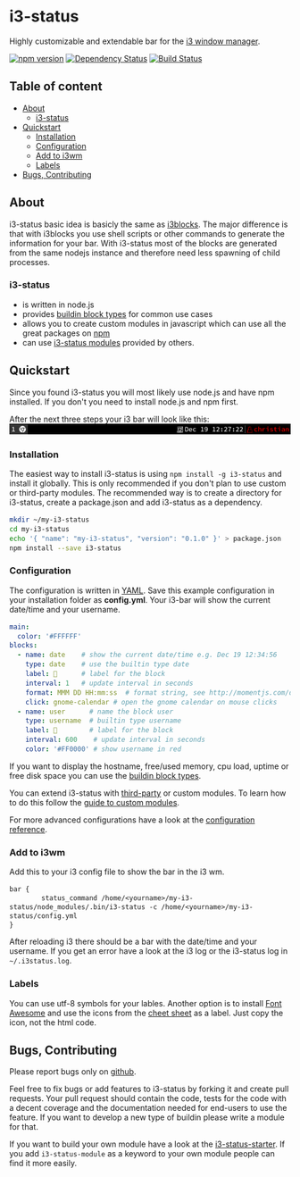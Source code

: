 # i3-status

Highly customizable and extendable bar for the [i3 window manager](http://i3wm.org/). 

[![npm version](https://badge.fury.io/js/i3-status.svg)](https://badge.fury.io/js/i3-status)
[![Dependency Status](https://gemnasium.com/badges/github.com/fehmer/i3-status.svg)](https://gemnasium.com/github.com/fehmer/i3-status)
[![Build Status](https://travis-ci.org/fehmer/i3-status.svg?branch=master)](https://travis-ci.org/fehmer/i3-status)


## Table of content
<!-- MarkdownTOC -->

- [About](#about)
  - [i3-status](#i3-status)
- [Quickstart](#quickstart)
  - [Installation](#installation)
  - [Configuration](#configuration)
  - [Add to i3wm](#add-to-i3wm)
  - [Labels](#labels)
- [Bugs, Contributing](#bugs-contributing)

<!-- /MarkdownTOC -->


## About

i3-status basic idea is basicly the same as [i3blocks](http://vivien.github.io/i3blocks/). The major difference is that with i3blocks you use shell scripts or other commands to generate the information for your bar. With i3-status most of the blocks are generated from the same nodejs instance and therefore need less spawning of child processes.


### i3-status

- is written in node.js
- provides [buildin block types](./docs/buildin.md) for common use cases
- allows you to create custom modules in javascript which can use all the great packages on [npm](http://www.npmjs.com) 
- can use [i3-status modules](./docs/modules.md) provided by others.


## Quickstart

Since you found i3-status you will most likely use node.js and have npm installed. If you don't you need to install node.js and npm first.

After the next three steps your i3 bar will look like this:
![i3status](https://github.com/fehmer/i3-status/raw/master/docs/example.png)


### Installation

The easiest way to install i3-status is using ```npm install -g i3-status``` and install it globally. This is only recommended if you don't plan to use custom or third-party modules. The recommended way is to create a directory for i3-status, create a package.json and add i3-status as a dependency.

``` sh
mkdir ~/my-i3-status
cd my-i3-status
echo '{ "name": "my-i3-status", "version": "0.1.0" }' > package.json
npm install --save i3-status
```


### Configuration

The configuration is written in [YAML](https://en.wikipedia.org/wiki/YAML). Save this example configuration in your installation folder as **config.yml**. Your i3-bar will show the current date/time and your username.

``` yaml
main:
  color: '#FFFFFF'
blocks:
  - name: date    # show the current date/time e.g. Dec 19 12:34:56
    type: date    # use the builtin type date
    label: 📆      # label for the block
    interval: 1   # update interval in seconds
    format: MMM DD HH:mm:ss  # format string, see http://momentjs.com/docs/#/parsing/string-format/
    click: gnome-calendar # open the gnome calendar on mouse clicks
  - name: user      # name the block user
    type: username  # builtin type username
    label: 👤        # label for the block
    interval: 600    # update interval in seconds
    color: '#FF0000' # show username in red
```


If you want to display the hostname, free/used memory, cpu load, uptime or free disk space you can use the [buildin block types](./docs/buildin.md). 

You can extend i3-status with [third-party](https://www.npmjs.com/search?q=i3-status-module) or custom modules. To learn how to do this follow the [guide to custom modules](./docs/modules.md).

For more advanced configurations have a look at the [configuration reference](./docs/configuration.md).


### Add to i3wm

Add this to your i3 config file to show the bar in the i3 wm.

```
bar {
        status_command /home/<yourname>/my-i3-status/node_modules/.bin/i3-status -c /home/<yourname>/my-i3-status/config.yml
}
```

After reloading i3 there should be a bar with the date/time and your username. If you get an error have a look at the i3 log or the i3-status log in ```~/.i3status.log```.


### Labels

You can use utf-8 symbols for your lables. Another option is to install [Font Awesome](http://fontawesome.io) and use the icons from the [cheet sheet](http://fontawesome.io/cheatsheet/) as a label. Just copy the icon, not the html code.



## Bugs, Contributing

Please report bugs only on [github](https://github.com/fehmer/i3-status/issues).

Feel free to fix bugs or add features to i3-status by forking it and create pull requests. Your pull request should contain the code, tests for the code with a decent coverage and the documentation needed for end-users to use the feature. If you want to develop a new type of buildin please write a module for that.

If you want to build your own module have a look at the [i3-status-starter](https://github.com/fehmer/i3-status-starter). If you add ```i3-status-module``` as a keyword to your own module people can find it more easily.